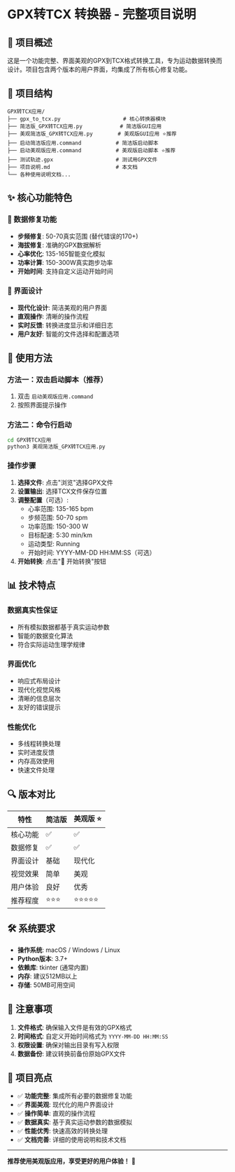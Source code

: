 # GPX转TCX 转换器 - 完整项目说明

## 🎯 项目概述

这是一个功能完整、界面美观的GPX到TCX格式转换工具，专为运动数据转换而设计。项目包含两个版本的用户界面，均集成了所有核心修复功能。

## 📁 项目结构

```
GPX转TCX应用/
├── gpx_to_tcx.py                    # 核心转换器模块
├── 简洁版_GPX转TCX应用.py            # 简洁版GUI应用
├── 美观简洁版_GPX转TCX应用.py        # 美观版GUI应用 ⭐推荐
├── 启动简洁版应用.command           # 简洁版启动脚本
├── 启动美观版应用.command           # 美观版启动脚本 ⭐推荐
├── 测试轨迹.gpx                    # 测试用GPX文件
├── 项目说明.md                     # 本文档
└── 各种使用说明文档...
```

## ✨ 核心功能特色

### 🔧 数据修复功能
- **步频修复**: 50-70真实范围 (替代错误的170+)
- **海拔修复**: 准确的GPX数据解析
- **心率优化**: 135-165智能变化模拟
- **功率计算**: 150-300W真实跑步功率
- **开始时间**: 支持自定义运动开始时间

### 🎨 界面设计
- **现代化设计**: 简洁美观的用户界面
- **直观操作**: 清晰的操作流程
- **实时反馈**: 转换进度显示和详细日志
- **用户友好**: 智能的文件选择和配置选项

## 🚀 使用方法

### 方法一：双击启动脚本（推荐）
1. 双击 `启动美观版应用.command`
2. 按照界面提示操作

### 方法二：命令行启动
```bash
cd GPX转TCX应用
python3 美观简洁版_GPX转TCX应用.py
```

### 操作步骤
1. **选择文件**: 点击"浏览"选择GPX文件
2. **设置输出**: 选择TCX文件保存位置
3. **调整配置**（可选）:
   - 心率范围: 135-165 bpm
   - 步频范围: 50-70 spm
   - 功率范围: 150-300 W
   - 目标配速: 5:30 min/km
   - 运动类型: Running
   - 开始时间: YYYY-MM-DD HH:MM:SS（可选）
4. **开始转换**: 点击"🚀 开始转换"按钮

## 📊 技术特点

### 数据真实性保证
- 所有模拟数据都基于真实运动参数
- 智能的数据变化算法
- 符合实际运动生理学规律

### 界面优化
- 响应式布局设计
- 现代化视觉风格
- 清晰的信息层次
- 友好的错误提示

### 性能优化
- 多线程转换处理
- 实时进度反馈
- 内存高效使用
- 快速文件处理

## 🔍 版本对比

| 特性 | 简洁版 | 美观版 ⭐ |
|------|--------|----------|
| 核心功能 | ✅ | ✅ |
| 数据修复 | ✅ | ✅ |
| 界面设计 | 基础 | 现代化 |
| 视觉效果 | 简单 | 美观 |
| 用户体验 | 良好 | 优秀 |
| 推荐程度 | ⭐⭐⭐ | ⭐⭐⭐⭐⭐ |

## 🛠 系统要求

- **操作系统**: macOS / Windows / Linux
- **Python版本**: 3.7+
- **依赖库**: tkinter (通常内置)
- **内存**: 建议512MB以上
- **存储**: 50MB可用空间

## 📝 注意事项

1. **文件格式**: 确保输入文件是有效的GPX格式
2. **时间格式**: 自定义开始时间格式为 `YYYY-MM-DD HH:MM:SS`
3. **权限设置**: 确保对输出目录有写入权限
4. **数据备份**: 建议转换前备份原始GPX文件

## 🎉 项目亮点

- ✅ **功能完整**: 集成所有必要的数据修复功能
- ✅ **界面美观**: 现代化的用户界面设计
- ✅ **操作简单**: 直观的操作流程
- ✅ **数据真实**: 基于真实运动参数的数据模拟
- ✅ **性能优秀**: 快速高效的转换处理
- ✅ **文档完善**: 详细的使用说明和技术文档

---

**推荐使用美观版应用，享受更好的用户体验！** 🌟